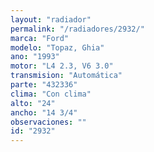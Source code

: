 ```yaml
---
layout: "radiador"
permalink: "/radiadores/2932/"
marca: "Ford"
modelo: "Topaz, Ghia"
ano: "1993"
motor: "L4 2.3, V6 3.0"
transmision: "Automática"
parte: "432336"
clima: "Con clima"
alto: "24"
ancho: "14 3/4"
observaciones: ""
id: "2932"
---
```



